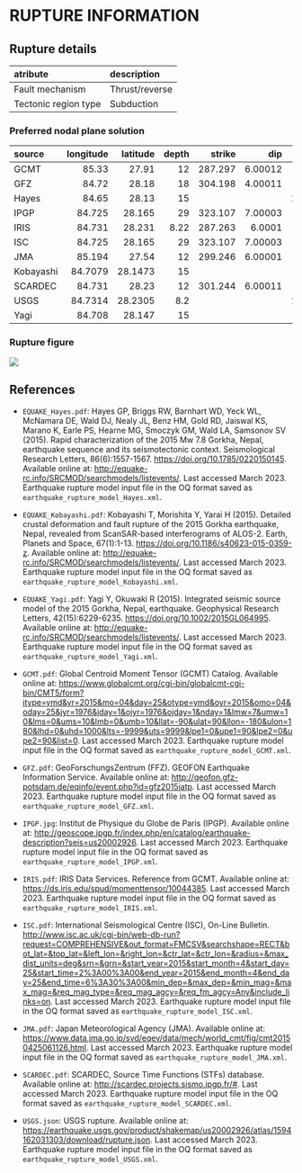 # RUPTURE INFORMATION
    
## Rupture details

| atribute             | description    |
|:---------------------|:---------------|
| Fault mechanism      | Thrust/reverse |
| Tectonic region type | Subduction     |

### Preferred nodal plane solution

| source    |   longitude |   latitude |   depth |   strike |     dip |   rake |   mag |
|:----------|------------:|-----------:|--------:|---------:|--------:|-------:|------:|
| GCMT      |     85.33   |    27.91   |   12    |  287.297 | 6.00012 |  96    |  7.9  |
| GFZ       |     84.72   |    28.18   |   18    |  304.198 | 4.00011 | 112    |  7.8  |
| Hayes     |     84.65   |    28.13   |   15    |          |         | 102.13 |  7.82 |
| IPGP      |     84.725  |    28.165  |   29    |  323.107 | 7.00003 | 133    |  7.8  |
| IRIS      |     84.731  |    28.231  |    8.22 |  287.263 | 6.0001  |  96    |  7.8  |
| ISC       |     84.725  |    28.165  |   29    |  323.107 | 7.00003 | 133    |  7.8  |
| JMA       |     85.194  |    27.54   |   12    |  299.246 | 6.00001 | 112    |  7.9  |
| Kobayashi |     84.7079 |    28.1473 |   15    |          |         |  98.37 |  7.84 |
| SCARDEC   |     84.731  |    28.23   |   12    |  301.244 | 6.00011 | 111    |  7.9  |
| USGS      |     84.7314 |    28.2305 |    8.2  |          |         | 102.13 |  7.8  |
| Yagi      |     84.708  |    28.147  |   15    |          |         |  89.29 |  7.9  |

### Rupture figure

![](earthquake_ruptures.png)

## References

- `EQUAKE_Hayes.pdf`: Hayes GP, Briggs RW, Barnhart WD, Yeck WL, McNamara DE, Wald DJ, Nealy JL, Benz HM, Gold RD, Jaiswal KS,  Marano K, Earle PS, Hearne MG, Smoczyk GM, Wald LA, Samsonov SV (2015). Rapid characterization of the 2015 Mw 7.8 Gorkha, Nepal, earthquake sequence and its seismotectonic context. Seismological Research Letters, 86(6):1557-1567. https://doi.org/10.1785/0220150145. Available online at: http://equake-rc.info/SRCMOD/searchmodels/listevents/. Last accessed March 2023. Earthquake rupture model input file in the OQ format saved as `earthquake_rupture_model_Hayes.xml`.

- `EQUAKE_Kobayashi.pdf`: Kobayashi T, Morishita Y, Yarai H (2015). Detailed crustal deformation and fault rupture of the 2015 Gorkha earthquake, Nepal, revealed from ScanSAR-based interferograms of ALOS-2. Earth, Planets and Space, 67(1):1-13. https://doi.org/10.1186/s40623-015-0359-z. Available online at: http://equake-rc.info/SRCMOD/searchmodels/listevents/. Last accessed March 2023. Earthquake rupture model input file in the OQ format saved as `earthquake_rupture_model_Kobayashi.xml`.

- `EQUAKE_Yagi.pdf`: Yagi Y, Okuwaki R (2015). Integrated seismic source model of the 2015 Gorkha, Nepal, earthquake. Geophysical Research Letters, 42(15):6229-6235. https://doi.org/10.1002/2015GL064995. Available online at: http://equake-rc.info/SRCMOD/searchmodels/listevents/. Last accessed March 2023. Earthquake rupture model input file in the OQ format saved as `earthquake_rupture_model_Yagi.xml`.

- `GCMT.pdf`: Global Centroid Moment Tensor (GCMT) Catalog. Available online at: https://www.globalcmt.org/cgi-bin/globalcmt-cgi-bin/CMT5/form?itype=ymd&yr=2015&mo=04&day=25&otype=ymd&oyr=2015&omo=04&oday=25&jyr=1976&jday=1&ojyr=1976&ojday=1&nday=1&lmw=7&umw=10&lms=0&ums=10&lmb=0&umb=10&llat=-90&ulat=90&llon=-180&ulon=180&lhd=0&uhd=1000&lts=-9999&uts=9999&lpe1=0&upe1=90&lpe2=0&upe2=90&list=0. Last accessed March 2023. Earthquake rupture model input file in the OQ format saved as `earthquake_rupture_model_GCMT.xml`.

- `GFZ.pdf`: GeoForschungsZentrum (FFZ). GEOFON Earthquake Information Service. Available online at: http://geofon.gfz-potsdam.de/eqinfo/event.php?id=gfz2015iatp. Last accessed March 2023. Earthquake rupture model input file in the OQ format saved as `earthquake_rupture_model_GFZ.xml`.

- `IPGP.jpg`: Institut de Physique du Globe de Paris (IPGP). Available online at: http://geoscope.ipgp.fr/index.php/en/catalog/earthquake-description?seis=us20002926. Last accessed March 2023. Earthquake rupture model input file in the OQ format saved as `earthquake_rupture_model_IPGP.xml`.

- `IRIS.pdf`: IRIS Data Services. Reference from GCMT. Available online at: https://ds.iris.edu/spud/momenttensor/10044385. Last accessed March 2023. Earthquake rupture model input file in the OQ format saved as `earthquake_rupture_model_IRIS.xml`.

- `ISC.pdf`: International Seismological Centre (ISC), On-Line Bulletin. http://www.isc.ac.uk/cgi-bin/web-db-run?request=COMPREHENSIVE&out_format=FMCSV&searchshape=RECT&bot_lat=&top_lat=&left_lon=&right_lon=&ctr_lat=&ctr_lon=&radius=&max_dist_units=deg&srn=&grn=&start_year=2015&start_month=4&start_day=25&start_time=2%3A00%3A00&end_year=2015&end_month=4&end_day=25&end_time=6%3A30%3A00&min_dep=&max_dep=&min_mag=&max_mag=&req_mag_type=&req_mag_agcy=&req_fm_agcy=Any&include_links=on. Last accessed March 2023. Earthquake rupture model input file in the OQ format saved as `earthquake_rupture_model_ISC.xml`.

- `JMA.pdf`: Japan Meteorological Agency (JMA). Available online at: https://www.data.jma.go.jp/svd/eqev/data/mech/world_cmt/fig/cmt20150425061126.html. Last accessed March 2023. Earthquake rupture model input file in the OQ format saved as `earthquake_rupture_model_JMA.xml`.

- `SCARDEC.pdf`: SCARDEC, Source Time Functions (STFs) database. Available online at: http://scardec.projects.sismo.ipgp.fr/#. Last accessed March 2023. Earthquake rupture model input file in the OQ format saved as `earthquake_rupture_model_SCARDEC.xml`.

- `USGS.json`: USGS rupture. Available online at: https://earthquake.usgs.gov/product/shakemap/us20002926/atlas/1594162031303/download/rupture.json. Last accessed March 2023. Earthquake rupture model input file in the OQ format saved as `earthquake_rupture_model_USGS.xml`.
